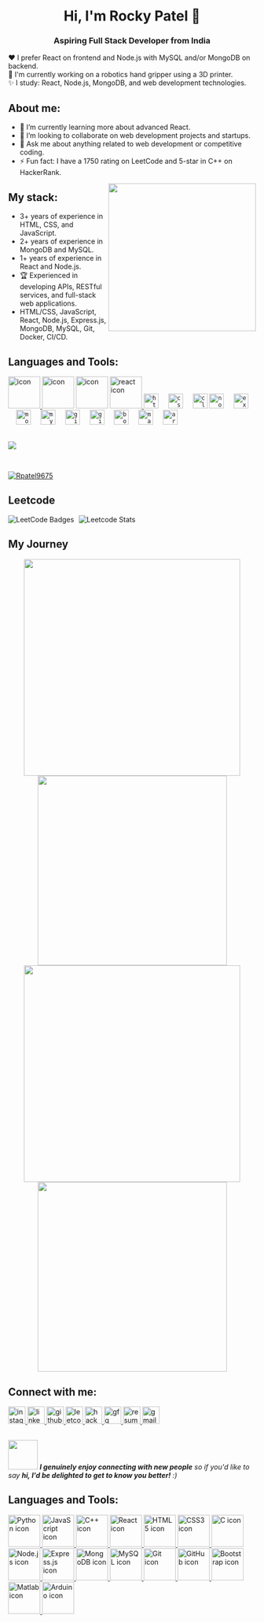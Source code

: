 
<h1 align="center">Hi, I'm Rocky Patel 👋</h1>
<h3 align="center">Aspiring Full Stack Developer from India</h3>

❤️ I prefer React on frontend and Node.js with MySQL and/or MongoDB on backend.                  
🤔 I'm currently working on a robotics hand gripper using a 3D printer.        
✨ I study: React, Node.js, MongoDB, and web development technologies.

## About me:
- 🌱 I’m currently learning more about advanced React.
- 👯 I’m looking to collaborate on web development projects and startups.
- 💬 Ask me about anything related to web development or competitive coding.
- ⚡ Fun fact: I have a 1750 rating on LeetCode and 5-star in C++ on HackerRank.

<img align="right" src="https://octodex.github.com/images/welcometocat.png" width="300">

## My stack:
- 3+ years of experience in HTML, CSS, and JavaScript.
- 2+ years of experience in MongoDB and MySQL.
- 1+ years of experience in React and Node.js.
- 🏆 Experienced in developing APIs, RESTful services, and full-stack web applications.
- HTML/CSS, JavaScript, React, Node.js, Express.js, MongoDB, MySQL, Git, Docker, CI/CD.

## Languages and Tools:
<div align="left">
   <td align="center" width="96">
      <a href="#macropower-tech">
        <img src="https://techstack-generator.vercel.app/python-icon.svg" alt="icon" width="65" height="65" />
      </a>
    </td>
   <td align="center" width="96">
        <img src="https://techstack-generator.vercel.app/js-icon.svg" alt="icon" width="65" height="65" />
    </td>
    <td align="center" width="96">
        <img src="https://techstack-generator.vercel.app/cpp-icon.svg" alt="icon" width="65" height="65" />
    </td>
  <a href="#react">
    <img src="https://techstack-generator.vercel.app/react-icon.svg" alt="react icon" width="65" height="65" />
  </a>
  <code><img src="https://cdn.jsdelivr.net/gh/devicons/devicon/icons/html5/html5-original.svg" height="30" alt="html5 logo" /></code>
  <img width="12" />
  <code><img src="https://cdn.jsdelivr.net/gh/devicons/devicon/icons/css3/css3-original.svg" height="30" alt="css3 logo" /></code>
  <img width="12" />
  <code><img src="https://cdn.jsdelivr.net/gh/devicons/devicon/icons/c/c-original.svg" height="30" alt="c logo"  /></code>
  <code><img src="https://cdn.jsdelivr.net/gh/devicons/devicon/icons/nodejs/nodejs-original.svg" height="30" alt="nodejs logo" /></code>
  <img width="12" />
  <code><img src="https://cdn.jsdelivr.net/gh/devicons/devicon/icons/express/express-original.svg" height="30" alt="expressjs logo" /></code>
  <img width="12" />
  <code><img src="https://cdn.jsdelivr.net/gh/devicons/devicon/icons/mongodb/mongodb-original.svg" height="30" alt="mongodb logo" /></code>
  <img width="12" />
  <code><img src="https://cdn.jsdelivr.net/gh/devicons/devicon/icons/mysql/mysql-original.svg" height="30" alt="mysql logo" /></code>
  <img width="12" />
  <code><img src="https://cdn.jsdelivr.net/gh/devicons/devicon/icons/git/git-original.svg" height="30" alt="git logo" /></code>
  <img width="12" />
  <code><img src="https://cdn.jsdelivr.net/gh/devicons/devicon/icons/github/github-original.svg" height="30" alt="github logo" /></code>
  <img width="12" />
  <code><img src="https://cdn.jsdelivr.net/gh/devicons/devicon/icons/bootstrap/bootstrap-plain-wordmark.svg" height="30" alt="bootstrap logo" /></code>
  <img width="12" />
  <code><img src="https://upload.wikimedia.org/wikipedia/commons/2/21/Matlab_Logo.png" height="30" alt="matlab logo" /></code>
  <img width="12" />
  <code><img src="https://cdn.jsdelivr.net/gh/devicons/devicon/icons/arduino/arduino-original.svg" height="30" alt="arduino logo" /></code>
</div>
<br>


![](https://komarev.com/ghpvc/?username=Rpatel9675)

<br>
<p align="left"> <a href="https://github.com/ryo-ma/github-profile-trophy"><img src="https://github-profile-trophy.vercel.app/?username=Rpatel9675" alt="Rpatel9675" /></a> </p>

## Leetcode
<div style="display: flex; align-items: center;">
  <img src="https://leetcode-badge-showcase.vercel.app/api?username=pprl735757&animated=true" alt="LeetCode Badges" style="margin-right: 10px;"/>
  <img src="https://leetcard.jacoblin.cool/pprl735757?ext=contest&theme=lapor" alt="Leetcode Stats"/>
</div>

## My Journey
<div align="center">
  <img width="440px" src="https://github-readme-stats.vercel.app/api?username=rpatel9675&show_icons=true&theme=dracula">
  <img width="385px" src="https://github-readme-stats.vercel.app/api/top-langs/?username=rpatel9675&layout=compact&theme=dracula" />
  <img width="440px" src="https://github-readme-activity-graph.vercel.app/graph?username=rpatel9675&theme=dracula">
  <img width="385px" src="https://github-readme-streak-stats.herokuapp.com/?user=rpatel9675&theme=dracula" />
</div>

## Connect with me:
<div align="left">

  <a href="https://www.instagram.com/r0k_i7" target="_blank">
    <img src="https://img.shields.io/static/v1?message=Instagram&logo=instagram&label=&color=E4405F&logoColor=white&labelColor=&style=for-the-badge" height="35" alt="instagram logo" />
  </a>
  <a href="https://www.linkedin.com/in/rocky-patel-36070020a/" target="_blank">
    <img src="https://img.shields.io/static/v1?message=LinkedIn&logo=linkedin&label=&color=0077B5&logoColor=white&labelColor=&style=for-the-badge" height="35" alt="linkedin logo" />
  </a>
  <a href="https://github.com/rpatel9675" target="_blank">
    <img src="https://img.shields.io/static/v1?message=Github&logo=github&label=&color=181717&logoColor=white&labelColor=&style=for-the-badge" height="35" alt="github logo" />
  </a>
  <a href="https://leetcode.com/u/pprl735757/" target="_blank">
    <img src="https://img.shields.io/static/v1?message=LeetCode&logo=leetcode&label=&color=F9DC5C&logoColor=black&labelColor=&style=for-the-badge" height="35" alt="leetcode logo" />
  </a>
  <a href="https://www.hackerrank.com/profile/pprl735757" target="_blank">
    <img src="https://img.shields.io/static/v1?message=HackerRank&logo=hackerrank&label=&color=2EC866&logoColor=white&labelColor=&style=for-the-badge" height="35" alt="hackerrank logo" />
  </a>
  <a href="https://www.geeksforgeeks.org/user/pprl735757/" target="_blank">
    <img src="https://img.shields.io/static/v1?message=GeeksforGeeks&logo=geeksforgeeks&label=&color=4CAF50&logoColor=white&labelColor=&style=for-the-badge" height="35" alt="gfg logo" />
  </a>
  <a href="https://www.dropbox.com/scl/fi/7jiurd0nnju64xg81jmwm/Rocky_scv-4.pdf?rlkey=weixtpz9x7kkya6u4o7u6oia4&st=j3cejmm1&dl=0" target="_blank">
    <img src="https://img.shields.io/static/v1?message=Resume&logo=file-pdf&label=&color=FF6F61&logoColor=white&labelColor=&style=for-the-badge" height="35" alt="resume logo" />
  </a>
  <a href="mailto:pprl735757@gmail.com" target="_blank">
    <img src="https://img.shields.io/static/v1?message=Gmail&logo=gmail&label=&color=D14836&logoColor=white&labelColor=&style=for-the-badge" height="35" alt="gmail logo" />
  </a>
</div>



##
<img src="https://media.giphy.com/media/LnQjpWaON8nhr21vNW/giphy.gif" width="60"> <em><b>I genuinely enjoy connecting with new people</b> so if you'd like to say <b>hi, I'd be delighted to get to know you better!</b> :)</em>

## Languages and Tools:
<div align="left">
   <a href="#macropower-tech">
     <img src="https://techstack-generator.vercel.app/python-icon.svg" alt="Python icon" width="65" height="65" />
   </a>
   <a href="#javascript">
     <img src="https://techstack-generator.vercel.app/js-icon.svg" alt="JavaScript icon" width="65" height="65" />
   </a>
   <a href="#cplusplus">
     <img src="https://techstack-generator.vercel.app/cpp-icon.svg" alt="C++ icon" width="65" height="65" />
   </a>
   <a href="#react">
     <img src="https://techstack-generator.vercel.app/react-icon.svg" alt="React icon" width="65" height="65" />
   </a>
   <a href="#html5">
     <img src="https://cdn.jsdelivr.net/gh/devicons/devicon/icons/html5/html5-original.svg" alt="HTML5 icon" width="65" height="65" />
   </a>
   <a href="#css3">
     <img src="https://cdn.jsdelivr.net/gh/devicons/devicon/icons/css3/css3-original.svg" alt="CSS3 icon" width="65" height="65" />
   </a>
   <a href="#c">
     <img src="https://cdn.jsdelivr.net/gh/devicons/devicon/icons/c/c-original.svg" alt="C icon" width="65" height="65" />
   </a>
   <a href="#nodejs">
     <img src="https://cdn.jsdelivr.net/gh/devicons/devicon/icons/nodejs/nodejs-original.svg" alt="Node.js icon" width="65" height="65" />
   </a>
   <a href="#express">
     <img src="https://cdn.jsdelivr.net/gh/devicons/devicon/icons/express/express-original.svg" alt="Express.js icon" width="65" height="65" />
   </a>
   <a href="#mongodb">
     <img src="https://cdn.jsdelivr.net/gh/devicons/devicon/icons/mongodb/mongodb-original.svg" alt="MongoDB icon" width="65" height="65" />
   </a>
   <a href="#mysql">
     <img src="https://cdn.jsdelivr.net/gh/devicons/devicon/icons/mysql/mysql-original.svg" alt="MySQL icon" width="65" height="65" />
   </a>
   <a href="#git">
     <img src="https://cdn.jsdelivr.net/gh/devicons/devicon/icons/git/git-original.svg" alt="Git icon" width="65" height="65" />
   </a>
   <a href="#github">
     <img src="https://cdn.jsdelivr.net/gh/devicons/devicon/icons/github/github-original.svg" alt="GitHub icon" width="65" height="65" />
   </a>
   <a href="#bootstrap">
     <img src="https://cdn.jsdelivr.net/gh/devicons/devicon/icons/bootstrap/bootstrap-plain-wordmark.svg" alt="Bootstrap icon" width="65" height="65" />
   </a>
   <a href="#matlab">
     <img src="https://upload.wikimedia.org/wikipedia/commons/2/21/Matlab_Logo.png" alt="Matlab icon" width="65" height="65" />
   </a>
   <a href="#arduino">
     <img src="https://cdn.jsdelivr.net/gh/devicons/devicon/icons/arduino/arduino-original.svg" alt="Arduino icon" width="65" height="65" />
   </a>
</div>
<br>
